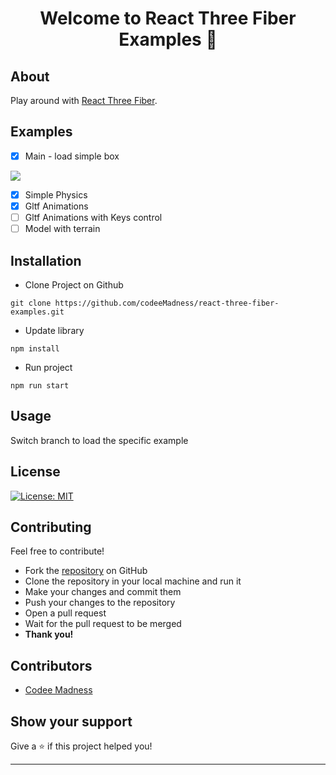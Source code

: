 <h1 align="center">Welcome to React Three Fiber Examples 👋</h1>  

## About
Play around with [React Three Fiber](https://github.com/pmndrs/react-three-fiber).

## Examples
* [x] Main - load simple box
<a href="https://codesandbox.io/s/rrppl0y8l4">
    <img src="/docs/basic-app.gif" />
</a>

* [x] Simple Physics
* [x] Gltf Animations
* [ ] Gltf Animations with Keys control
* [ ] Model with terrain

## Installation
* Clone Project on Github
```
git clone https://github.com/codeeMadness/react-three-fiber-examples.git
```
* Update library
```
npm install
```
* Run project
```
npm run start
```

## Usage
Switch branch to load the specific example

## License
<a href="/LICENSE"><img alt="License: MIT" src="https://img.shields.io/badge/License-MIT-yellow.svg" /></a>

## Contributing
Feel free to contribute!
- Fork the [repository](https://github.com/codeeMadness/react-three-fiber-examples) on GitHub
- Clone the repository in your local machine and run it
- Make your changes and commit them
- Push your changes to the repository
- Open a pull request
- Wait for the pull request to be merged
- **Thank you!** 

## Contributors
* [Codee Madness](https://github.com/codeeMadness)

## Show your support

Give a ⭐️ if this project helped you!

***